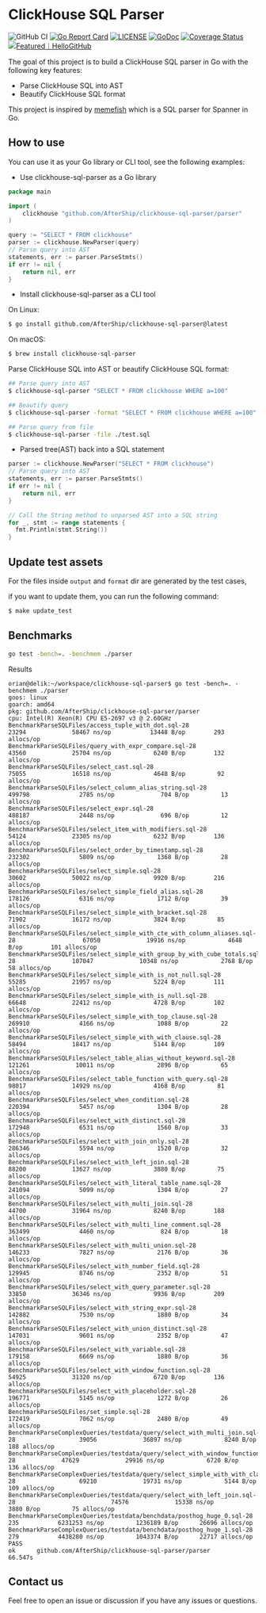 # ClickHouse SQL Parser 
![GitHub CI](https://github.com/AfterShip/clickhouse-sql-parser/actions/workflows/ci.yaml/badge.svg) [![Go Report Card](https://goreportcard.com/badge/github.com/AfterShip/clickhouse-sql-parser)](https://goreportcard.com/report/github.com/AfterShip/clickhouse-sql-parser) [![LICENSE](https://img.shields.io/github/license/AfterShip/clickhouse-sql-parser.svg)](https://github.com/AfterShip/clickhouse-sql-parser/blob/master/LICENSE) [![GoDoc](https://img.shields.io/badge/Godoc-reference-blue.svg)](https://godoc.org/github.com/AfterShip/clickhouse-sql-parser) [![Coverage Status](https://coveralls.io/repos/github/AfterShip/clickhouse-sql-parser/badge.svg?branch=master)](https://coveralls.io/github/AfterShip/clickhouse-sql-parser?branch=master) <a href="https://hellogithub.com/repository/23597949cafa410bba6039ddb8867543" target="_blank"><img src="https://api.hellogithub.com/v1/widgets/recommend.svg?rid=23597949cafa410bba6039ddb8867543&claim_uid=kyCYu1VAKgwD8rE&theme=small" alt="Featured｜HelloGitHub" /></a>

The goal of this project is to build a ClickHouse SQL parser in Go with the following key features:

- Parse ClickHouse SQL into AST
- Beautify ClickHouse SQL format

This project is inspired by [memefish](https://github.com/cloudspannerecosystem/memefish) which is a SQL parser for Spanner in Go.
## How to use

You can use it as your Go library or CLI tool, see the following examples:

- Use clickhouse-sql-parser as a Go library

```Go
package main

import (
    clickhouse "github.com/AfterShip/clickhouse-sql-parser/parser"
)

query := "SELECT * FROM clickhouse"
parser := clickhouse.NewParser(query)
// Parse query into AST
statements, err := parser.ParseStmts()
if err != nil {
    return nil, err
}
```

- Install clickhouse-sql-parser as a CLI tool


On Linux:

```bash
$ go install github.com/AfterShip/clickhouse-sql-parser@latest
```

On macOS:

```bash
$ brew install clickhouse-sql-parser
```

Parse ClickHouse SQL into AST or beautify ClickHouse SQL format:

```bash
## Parse query into AST
$ clickhouse-sql-parser "SELECT * FROM clickhouse WHERE a=100"

## Beautify query
$ clickhouse-sql-parser -format "SELECT * FROM clickhouse WHERE a=100"

## Parse query from file
$ clickhouse-sql-parser -file ./test.sql
```

- Parsed tree(AST) back into a SQL statement

```Go
parser := clickhouse.NewParser("SELECT * FROM clickhouse")
// Parse query into AST
statements, err := parser.ParseStmts()
if err != nil {
    return nil, err
}

// Call the String method to unparsed AST into a SQL string
for _, stmt := range statements {
  fmt.Println(stmt.String())
}
```
## Update test assets

For the files inside `output` and `format` dir are generated by the test cases,

if you want to update them, you can run the following command:

```bash
$ make update_test
```

## Benchmarks

```sh
go test -bench=. -benchmem ./parser
```

Results

```
orian@delik:~/workspace/clickhouse-sql-parser$ go test -bench=. -benchmem ./parser
goos: linux
goarch: amd64
pkg: github.com/AfterShip/clickhouse-sql-parser/parser
cpu: Intel(R) Xeon(R) CPU E5-2697 v3 @ 2.60GHz
BenchmarkParseSQLFiles/access_tuple_with_dot.sql-28                23294             58467 ns/op           13448 B/op        293 allocs/op
BenchmarkParseSQLFiles/query_with_expr_compare.sql-28              43560             25704 ns/op            6240 B/op        132 allocs/op
BenchmarkParseSQLFiles/select_cast.sql-28                          75055             16518 ns/op            4648 B/op         92 allocs/op
BenchmarkParseSQLFiles/select_column_alias_string.sql-28          499798              2785 ns/op             704 B/op         13 allocs/op
BenchmarkParseSQLFiles/select_expr.sql-28                         488187              2448 ns/op             696 B/op         12 allocs/op
BenchmarkParseSQLFiles/select_item_with_modifiers.sql-28           54124             23305 ns/op            6232 B/op        136 allocs/op
BenchmarkParseSQLFiles/select_order_by_timestamp.sql-28           232302              5809 ns/op            1368 B/op         28 allocs/op
BenchmarkParseSQLFiles/select_simple.sql-28                        30602             50022 ns/op            9920 B/op        216 allocs/op
BenchmarkParseSQLFiles/select_simple_field_alias.sql-28           178126              6316 ns/op            1712 B/op         39 allocs/op
BenchmarkParseSQLFiles/select_simple_with_bracket.sql-28           71902             16172 ns/op            3824 B/op         85 allocs/op
BenchmarkParseSQLFiles/select_simple_with_cte_with_column_aliases.sql-28                   67050             19916 ns/op            4648 B/op        101 allocs/op
BenchmarkParseSQLFiles/select_simple_with_group_by_with_cube_totals.sql-28                107047             10348 ns/op            2768 B/op         58 allocs/op
BenchmarkParseSQLFiles/select_simple_with_is_not_null.sql-28                               55285             21957 ns/op            5224 B/op        111 allocs/op
BenchmarkParseSQLFiles/select_simple_with_is_null.sql-28                                   66648             22412 ns/op            4728 B/op        102 allocs/op
BenchmarkParseSQLFiles/select_simple_with_top_clause.sql-28                               269910              4166 ns/op            1088 B/op         22 allocs/op
BenchmarkParseSQLFiles/select_simple_with_with_clause.sql-28                               58494             18417 ns/op            5144 B/op        109 allocs/op
BenchmarkParseSQLFiles/select_table_alias_without_keyword.sql-28                          121261             10011 ns/op            2896 B/op         65 allocs/op
BenchmarkParseSQLFiles/select_table_function_with_query.sql-28                             98017             14929 ns/op            4168 B/op         81 allocs/op
BenchmarkParseSQLFiles/select_when_condition.sql-28                                       220394              5457 ns/op            1304 B/op         28 allocs/op
BenchmarkParseSQLFiles/select_with_distinct.sql-28                                        172948              6531 ns/op            1560 B/op         33 allocs/op
BenchmarkParseSQLFiles/select_with_join_only.sql-28                                       286346              5594 ns/op            1520 B/op         32 allocs/op
BenchmarkParseSQLFiles/select_with_left_join.sql-28                                        88200             13627 ns/op            3880 B/op         75 allocs/op
BenchmarkParseSQLFiles/select_with_literal_table_name.sql-28                              241094              5099 ns/op            1304 B/op         27 allocs/op
BenchmarkParseSQLFiles/select_with_multi_join.sql-28                                       44700             31964 ns/op            8240 B/op        188 allocs/op
BenchmarkParseSQLFiles/select_with_multi_line_comment.sql-28                              363499              4460 ns/op             824 B/op         18 allocs/op
BenchmarkParseSQLFiles/select_with_multi_union.sql-28                                     146233              7827 ns/op            2176 B/op         36 allocs/op
BenchmarkParseSQLFiles/select_with_number_field.sql-28                                    129945              8746 ns/op            2352 B/op         51 allocs/op
BenchmarkParseSQLFiles/select_with_query_parameter.sql-28                                  33850             36346 ns/op            9936 B/op        209 allocs/op
BenchmarkParseSQLFiles/select_with_string_expr.sql-28                                     142882              7530 ns/op            1880 B/op         34 allocs/op
BenchmarkParseSQLFiles/select_with_union_distinct.sql-28                                  147031              9601 ns/op            2352 B/op         47 allocs/op
BenchmarkParseSQLFiles/select_with_variable.sql-28                                        179158              6669 ns/op            1880 B/op         36 allocs/op
BenchmarkParseSQLFiles/select_with_window_function.sql-28                                  54925             31320 ns/op            6720 B/op        136 allocs/op
BenchmarkParseSQLFiles/select_with_placeholder.sql-28                                    196771              5145 ns/op            1272 B/op         26 allocs/op
BenchmarkParseSQLFiles/set_simple.sql-28                                                  172419              7062 ns/op            2480 B/op         49 allocs/op
BenchmarkParseComplexQueries/testdata/query/select_with_multi_join.sql-28                  39056             36897 ns/op            8240 B/op        188 allocs/op
BenchmarkParseComplexQueries/testdata/query/select_with_window_function.sql-28             47629             29916 ns/op            6720 B/op        136 allocs/op
BenchmarkParseComplexQueries/testdata/query/select_simple_with_with_clause.sql-28                  69210             19731 ns/op            5144 B/op        109 allocs/op
BenchmarkParseComplexQueries/testdata/query/select_with_left_join.sql-28                           74576             15338 ns/op            3880 B/op         75 allocs/op
BenchmarkParseComplexQueries/testdata/benchdata/posthog_huge_0.sql-28                                235           6231253 ns/op         1236189 B/op      26696 allocs/op
BenchmarkParseComplexQueries/testdata/benchdata/posthog_huge_1.sql-28                                279           4438280 ns/op         1043374 B/op      22717 allocs/op
PASS
ok      github.com/AfterShip/clickhouse-sql-parser/parser       66.547s
```

## Contact us

Feel free to open an issue or discussion if you have any issues or questions.

